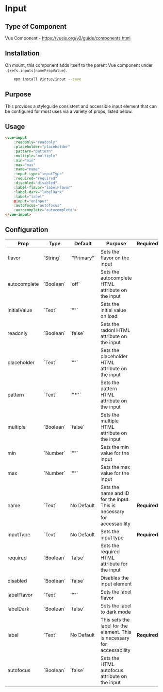 # Input

## Type of Component

Vue Component - https://vuejs.org/v2/guide/components.html

## Installation

On mount, this component adds itself to the parent Vue component under `.$refs.inputs[namePropValue]`. 

```bash
    npm install @intus/input --save
```

## Purpose

This provides a styleguide consistent and accessible input element that can be configured for most uses via a variety of props, listed below.

## Usage

```html
<vue-input
    :readonly="readonly"
    :placeholder="placeholder"
    :pattern="pattern"
    :multiple="multiple"
    :min="min"
    :max="max"
    :name="name"
    :input-type="inputType"
    :required="required"
    :disabled="disabled"
    :label-flavor="labelFlavor"
    :label-dark="labelDark"
    :label="label"
    @input="onInput"
    :autofocus="autofocus"
    :autocomplete="autocomplete">
</vue-input>
```

## Configuration

<table>
    <thead>
        <tr>
            <th>Prop</th>
            <th>Type</th>
            <th>Default</th>
            <th>Purpose</th>
            <th>Required?</th>
        </tr>
    </thead>
    <tbody>
        <tr>
            <td>flavor</td>
            <td>`String`</td>
            <td>`"Primary"`</td>
            <td>Sets the flavor on the input</td>
            <td>&nbsp;</td>
        </tr>
        <tr>
            <td>autocomplete</td>
            <td>`Boolean`</td>
            <td>`off`</td>
            <td>Sets the autocomplete HTML attribute on the input</td>
            <td>&nbsp;</td>
        </tr>
        <tr>
            <td>initialValue</td>
            <td>`Text`</td>
            <td>`""`</td>
            <td>Sets the initial value on load</td>
            <td>&nbsp;</td>
        </tr>
        <tr>
            <td>readonly</td>
            <td>`Boolean`</td>
            <td>`false`</td>
            <td>Sets the radonl HTML attribute on the input</td>
            <td>&nbsp;</td>
        </tr>
        <tr>
            <td>placeholder</td>
            <td>`Text`</td>
            <td>`""`</td>
            <td>Sets the placeholder HTML attribute on the input</td>
            <td>&nbsp;</td>
        </tr>
        <tr>
            <td>pattern</td>
            <td>`Text`</td>
            <td>`"*"`</td>
            <td>Sets the pattern HTML attribute on the input</td>
            <td>&nbsp;</td>
        </tr>
        <tr>
            <td>multiple</td>
            <td>`Boolean`</td>
            <td>`false`</td>
            <td>Sets the multiple HTML attribute on the input</td>
            <td>&nbsp;</td>
        </tr>
        <tr>
            <td>min</td>
            <td>`Number`</td>
            <td>`""`</td>
            <td>Sets the min value for the input</td>
            <td>&nbsp;</td>
        </tr>
        <tr>
            <td>max</td>
            <td>`Number`</td>
            <td>`""`</td>
            <td>Sets the max value for the input</td>
            <td>&nbsp;</td>
        </tr>
        <tr>
            <td>name</td>
            <td>`Text`</td>
            <td>No Default</td>
            <td>Sets the name and ID for the input. This is necessary for accessability</td>
            <td><b>Required</b></td>
        </tr>
        <tr>
            <td>inputType</td>
            <td>`Text`</td>
            <td>No Default</td>
            <td>Sets the input type</td>
            <td><b>Required</b></td>
        </tr>
        <tr>
            <td>required</td>
            <td>`Boolean`</td>
            <td>`false`</td>
            <td>Sets the required HTML attribute for the input</td>
            <td>&nbsp;</td>
        </tr>
        <tr>
            <td>disabled</td>
            <td>`Boolean`</td>
            <td>`false`</td>
            <td>Disables the input element</td>
            <td>&nbsp;</td>
        </tr>
        <tr>
            <td>labelFlavor</td>
            <td>`Text`</td>
            <td>`""`</td>
            <td>Sets the label flavor</td>
            <td>&nbsp;</td>
        </tr>
        <tr>
            <td>labelDark</td>
            <td>`Boolean`</td>
            <td>`false`</td>
            <td>Sets the label to dark mode</td>
            <td>&nbsp;</td>
        </tr>
        <tr>
            <td>label</td>
            <td>`Text`</td>
            <td>No Default</td>
            <td>This sets the label for the element. This is necessary for accessability</td>
            <td><b>Required</b></td>
        </tr>
        <tr>
            <td>autofocus</td>
            <td>`Boolean`</td>
            <td>`false`</td>
            <td>Sets the HTML autofocus attribute on the input</td>
            <td>&nbsp;</td>
        </tr>
    </tbody>
</table>
